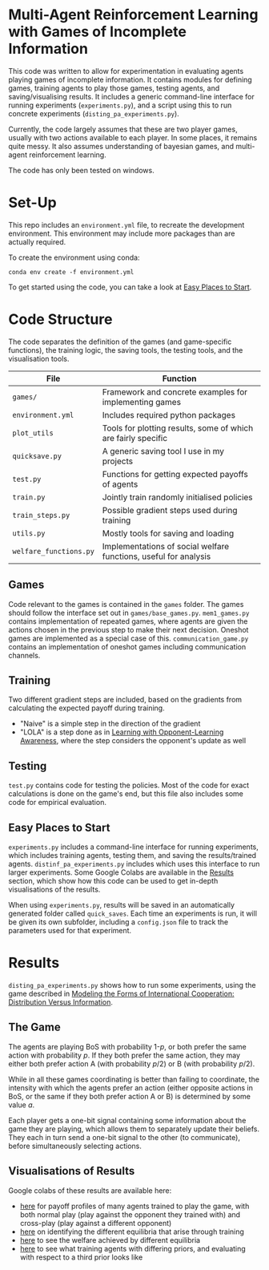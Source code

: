 # Multi-Agent Reinforcement Learning with Games of Incomplete Information

This code was written to allow for experimentation in evaluating agents playing games of incomplete
information. It contains modules for defining games, training agents to play those games, testing 
agents, and saving/visualising results. It includes a generic command-line interface for running experiments
(`experiments.py`), and a script using this to run concrete experiments (`disting_pa_experiments.py`).

Currently, the code largely assumes that these are two player games, usually with two actions available
to each player. In some places, it remains quite messy. It also assumes understanding of bayesian games, and multi-agent reinforcement learning.

The code has only been tested on windows.

# Set-Up
This repo includes an `environment.yml` file, to 
recreate the development environment. This environment 
may include more packages than are actually required.

To create the environment using conda:
```
conda env create -f environment.yml
```

To get started using the code, you can take a look at [Easy Places to Start](#easy-places-to-start).

# Code Structure

The code separates the definition of the games (and game-specific functions), the training logic, the saving 
tools, the testing tools, and the visualisation tools.

| File | Function |
| ----------- | ----------- |
| `games/` | Framework and concrete examples for implementing games |
| `environment.yml` | Includes required python packages |
| `plot_utils` | Tools for plotting results, some of which are fairly specific |
| `quicksave.py` | A generic saving tool I use in my projects |
| `test.py` | Functions for getting expected payoffs of agents |
| `train.py` | Jointly train randomly initialised policies |
| `train_steps.py` | Possible gradient steps used during training |
| `utils.py` | Mostly tools for saving and loading |
| `welfare_functions.py` | Implementations of social welfare functions, useful for analysis |

## Games
Code relevant to the games is contained in the `games` folder. The games should follow the interface set out in `games/base_games.py`. `mem1_games.py` contains implementation of repeated games, where agents are given the actions chosen in the previous step to make their next decision. Oneshot games are implemented as a special case of this. `communication_game.py` contains an implementation of oneshot games including communication channels.

## Training
Two different gradient steps are included, based on the gradients from calculating the expected payoff during training.
- "Naive" is a simple step in the direction of the gradient
- "LOLA" is a step done as in [Learning with Opponent-Learning Awareness](https://arxiv.org/pdf/1709.04326.pdf), where the step considers the opponent's update as well

## Testing
`test.py` contains code for testing the policies. Most of the 
code for exact calculations is done on the game's end, but this 
file also includes some code for empirical evaluation.

## Easy Places to Start
`experiments.py` includes a command-line interface for running experiments, 
which includes training agents, testing them, and saving the results/trained 
agents. `distinf_pa_experiments.py` includes which uses this interface to 
run larger experiments. Some Google Colabs are available in the 
[Results](#results) section, which show how this code can be used 
to get in-depth visualisations of the results.

When using `experiments.py`, results will be saved in an automatically generated folder called `quick_saves`. Each time an experiments is run, it will be given its own subfolder, including a `config.json` file to track the parameters used for that experiment.

# Results
`disting_pa_experiments.py` shows how to run some experiments, using the game described in [Modeling the Forms of International Cooperation: Distribution Versus Information](https://www.jstor.org/stable/2706964). 

## The Game
The agents are playing BoS with probability 1-*p*, or both prefer the same action with probability *p*. If they both prefer the same action, they may either both prefer action A (with probability *p*/2) or B (with probability *p*/2). 

While in all these games coordinating is better than failing to coordinate, the intensity with which the agents prefer an action (either opposite actions in BoS, or the same if they both prefer action A or B) is determined by some value *a*. 

Each player gets a one-bit signal containing some information about the game they are playing, which allows them to separately update their beliefs. They each in turn send a one-bit signal to the other (to communicate), before simultaneously selecting actions.

## Visualisations of Results

Google colabs of these results are available here:
- [here](https://colab.research.google.com/drive/1CfHrlJfYntGWMOyJhbRX6juJ79x-gZMc?usp=sharing) for payoff profiles of many agents trained to play the game, with both normal play (play against the opponent they trained with) and cross-play (play against a different opponent) 
- [here](https://colab.research.google.com/drive/15fQ69Ov8mX4-KAF7Mck5_PUXpz-7hNmf?usp=sharing) on identifying the different equilibria that arise through training
- [here](https://colab.research.google.com/drive/1VnwucmJsPToFWVkzIhzOHfB4np5JjeVB?usp=sharing) to see the welfare achieved by different equilibria 
- [here](https://colab.research.google.com/drive/1D9PPSYJQwR8sfbeiF8ShW3ty0oxIr58Z?usp=sharing) to see what training agents with differing priors, and evaluating with respect to a third prior looks like
